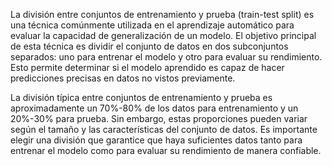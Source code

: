La división entre conjuntos de entrenamiento y prueba (train-test split) es una técnica comúnmente utilizada en el aprendizaje automático para evaluar la capacidad de generalización de un modelo. El objetivo principal de esta técnica es dividir el conjunto de datos en dos subconjuntos separados: uno para entrenar el modelo y otro para evaluar su rendimiento. Esto permite determinar si el modelo aprendido es capaz de hacer predicciones precisas en datos no vistos previamente.

La división típica entre conjuntos de entrenamiento y prueba es aproximadamente un 70%-80% de los datos para entrenamiento y un 20%-30% para prueba. Sin embargo, estas proporciones pueden variar según el tamaño y las características del conjunto de datos. Es importante elegir una división que garantice que haya suficientes datos tanto para entrenar el modelo como para evaluar su rendimiento de manera confiable.